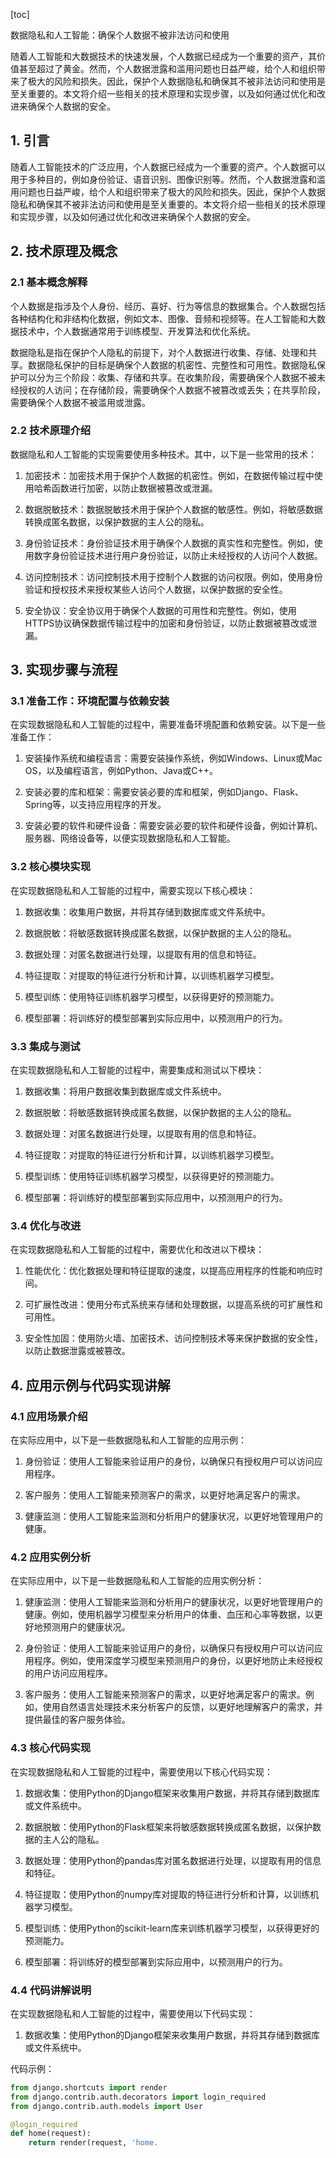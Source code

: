 
[toc]                    
                
                
数据隐私和人工智能：确保个人数据不被非法访问和使用

随着人工智能和大数据技术的快速发展，个人数据已经成为一个重要的资产，其价值甚至超过了黄金。然而，个人数据泄露和滥用问题也日益严峻，给个人和组织带来了极大的风险和损失。因此，保护个人数据隐私和确保其不被非法访问和使用是至关重要的。本文将介绍一些相关的技术原理和实现步骤，以及如何通过优化和改进来确保个人数据的安全。

## 1. 引言

随着人工智能技术的广泛应用，个人数据已经成为一个重要的资产。个人数据可以用于多种目的，例如身份验证、语音识别、图像识别等。然而，个人数据泄露和滥用问题也日益严峻，给个人和组织带来了极大的风险和损失。因此，保护个人数据隐私和确保其不被非法访问和使用是至关重要的。本文将介绍一些相关的技术原理和实现步骤，以及如何通过优化和改进来确保个人数据的安全。

## 2. 技术原理及概念

### 2.1 基本概念解释

个人数据是指涉及个人身份、经历、喜好、行为等信息的数据集合。个人数据包括各种结构化和非结构化数据，例如文本、图像、音频和视频等。在人工智能和大数据技术中，个人数据通常用于训练模型、开发算法和优化系统。

数据隐私是指在保护个人隐私的前提下，对个人数据进行收集、存储、处理和共享。数据隐私保护的目标是确保个人数据的机密性、完整性和可用性。数据隐私保护可以分为三个阶段：收集、存储和共享。在收集阶段，需要确保个人数据不被未经授权的人访问；在存储阶段，需要确保个人数据不被篡改或丢失；在共享阶段，需要确保个人数据不被滥用或泄露。

### 2.2 技术原理介绍

数据隐私和人工智能的实现需要使用多种技术。其中，以下是一些常用的技术：

1. 加密技术：加密技术用于保护个人数据的机密性。例如，在数据传输过程中使用哈希函数进行加密，以防止数据被篡改或泄漏。

2. 数据脱敏技术：数据脱敏技术用于保护个人数据的敏感性。例如，将敏感数据转换成匿名数据，以保护数据的主人公的隐私。

3. 身份验证技术：身份验证技术用于确保个人数据的真实性和完整性。例如，使用数字身份验证技术进行用户身份验证，以防止未经授权的人访问个人数据。

4. 访问控制技术：访问控制技术用于控制个人数据的访问权限。例如，使用身份验证和授权技术来授权某些人访问个人数据，以保护数据的安全性。

5. 安全协议：安全协议用于确保个人数据的可用性和完整性。例如，使用HTTPS协议确保数据传输过程中的加密和身份验证，以防止数据被篡改或泄漏。

## 3. 实现步骤与流程

### 3.1 准备工作：环境配置与依赖安装

在实现数据隐私和人工智能的过程中，需要准备环境配置和依赖安装。以下是一些准备工作：

1. 安装操作系统和编程语言：需要安装操作系统，例如Windows、Linux或Mac OS，以及编程语言，例如Python、Java或C++。

2. 安装必要的库和框架：需要安装必要的库和框架，例如Django、Flask、Spring等，以支持应用程序的开发。

3. 安装必要的软件和硬件设备：需要安装必要的软件和硬件设备，例如计算机、服务器、网络设备等，以便实现数据隐私和人工智能。

### 3.2 核心模块实现

在实现数据隐私和人工智能的过程中，需要实现以下核心模块：

1. 数据收集：收集用户数据，并将其存储到数据库或文件系统中。

2. 数据脱敏：将敏感数据转换成匿名数据，以保护数据的主人公的隐私。

3. 数据处理：对匿名数据进行处理，以提取有用的信息和特征。

4. 特征提取：对提取的特征进行分析和计算，以训练机器学习模型。

5. 模型训练：使用特征训练机器学习模型，以获得更好的预测能力。

6. 模型部署：将训练好的模型部署到实际应用中，以预测用户的行为。

### 3.3 集成与测试

在实现数据隐私和人工智能的过程中，需要集成和测试以下模块：

1. 数据收集：将用户数据收集到数据库或文件系统中。

2. 数据脱敏：将敏感数据转换成匿名数据，以保护数据的主人公的隐私。

3. 数据处理：对匿名数据进行处理，以提取有用的信息和特征。

4. 特征提取：对提取的特征进行分析和计算，以训练机器学习模型。

5. 模型训练：使用特征训练机器学习模型，以获得更好的预测能力。

6. 模型部署：将训练好的模型部署到实际应用中，以预测用户的行为。

### 3.4 优化与改进

在实现数据隐私和人工智能的过程中，需要优化和改进以下模块：

1. 性能优化：优化数据处理和特征提取的速度，以提高应用程序的性能和响应时间。

2. 可扩展性改进：使用分布式系统来存储和处理数据，以提高系统的可扩展性和可用性。

3. 安全性加固：使用防火墙、加密技术、访问控制技术等来保护数据的安全性，以防止数据泄露或被篡改。

## 4. 应用示例与代码实现讲解

### 4.1 应用场景介绍

在实际应用中，以下是一些数据隐私和人工智能的应用示例：

1. 身份验证：使用人工智能来验证用户的身份，以确保只有授权用户可以访问应用程序。

2. 客户服务：使用人工智能来预测客户的需求，以更好地满足客户的需求。

3. 健康监测：使用人工智能来监测和分析用户的健康状况，以更好地管理用户的健康。

### 4.2 应用实例分析

在实际应用中，以下是一些数据隐私和人工智能的应用实例分析：

1. 健康监测：使用人工智能来监测和分析用户的健康状况，以更好地管理用户的健康。例如，使用机器学习模型来分析用户的体重、血压和心率等数据，以更好地预测用户的健康状况。

2. 身份验证：使用人工智能来验证用户的身份，以确保只有授权用户可以访问应用程序。例如，使用深度学习模型来预测用户的身份，以更好地防止未经授权的用户访问应用程序。

3. 客户服务：使用人工智能来预测客户的需求，以更好地满足客户的需求。例如，使用自然语言处理技术来分析客户的反馈，以更好地理解客户的需求，并提供最佳的客户服务体验。

### 4.3 核心代码实现

在实现数据隐私和人工智能的过程中，需要使用以下核心代码实现：

1. 数据收集：使用Python的Django框架来收集用户数据，并将其存储到数据库或文件系统中。

2. 数据脱敏：使用Python的Flask框架来将敏感数据转换成匿名数据，以保护数据的主人公的隐私。

3. 数据处理：使用Python的pandas库对匿名数据进行处理，以提取有用的信息和特征。

4. 特征提取：使用Python的numpy库对提取的特征进行分析和计算，以训练机器学习模型。

5. 模型训练：使用Python的scikit-learn库来训练机器学习模型，以获得更好的预测能力。

6. 模型部署：将训练好的模型部署到实际应用中，以预测用户的行为。

### 4.4 代码讲解说明

在实现数据隐私和人工智能的过程中，需要使用以下代码实现：

1. 数据收集：使用Python的Django框架来收集用户数据，并将其存储到数据库或文件系统中。

代码示例：
```python
from django.shortcuts import render
from django.contrib.auth.decorators import login_required
from django.contrib.auth.models import User

@login_required
def home(request):
    return render(request, 'home.

